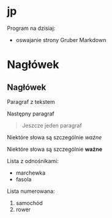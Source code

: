 jp
==

Program na dzisiaj:

- oswajanie strony Gruber Markdown

<h1>Nagłówek</h1>

<h2>Nagłówek</h2>

<p>Paragraf z tekstem</p>

<p>Następny paragraf</p>


<blockquote>

  <p>Jeszcze jeden paragraf</p>
  
</blockquote>

<p>Niektóre słowa są szczególnie <em>ważne</em></p>

<p>Niektóre słowa są szczególnie <strong>ważne</strong></p>

Lista z odnośnikami:
<ul>
<li>marchewka</li>
<li>fasola</li>
</ul>

Lista numerowana:
<ol>
<li>samochód</li>
<li>rower</li>
</ol>

